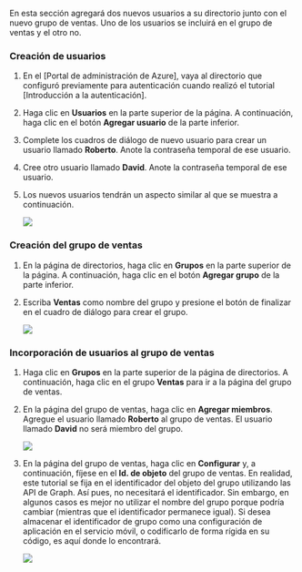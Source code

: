 En esta sección agregará dos nuevos usuarios a su directorio junto con el nuevo grupo de ventas. Uno de los usuarios se incluirá en el grupo de ventas y el otro no.

### Creación de usuarios

1.  En el [Portal de administración de Azure], vaya al directorio que configuró previamente para autenticación cuando realizó el tutorial [Introducción a la autenticación].
2.  Haga clic en **Usuarios** en la parte superior de la página. A continuación, haga clic en el botón **Agregar usuario** de la parte inferior.
3.  Complete los cuadros de diálogo de nuevo usuario para crear un usuario llamado **Roberto**. Anote la contraseña temporal de ese usuario.
4.  Cree otro usuario llamado **David**. Anote la contraseña temporal de ese usuario.
5.  Los nuevos usuarios tendrán un aspecto similar al que se muestra a continuación.

    ![][0]

### Creación del grupo de ventas

1.  En la página de directorios, haga clic en **Grupos** en la parte superior de la página. A continuación, haga clic en el botón **Agregar grupo** de la parte inferior.
2.  Escriba **Ventas** como nombre del grupo y presione el botón de finalizar en el cuadro de diálogo para crear el grupo.

    ![][1]

### Incorporación de usuarios al grupo de ventas

1.  Haga clic en **Grupos** en la parte superior de la página de directorios. A continuación, haga clic en el grupo **Ventas** para ir a la página del grupo de ventas.
2.  En la página del grupo de ventas, haga clic en **Agregar miembros**. Agregue el usuario llamado **Roberto** al grupo de ventas. El usuario llamado **David** no será miembro del grupo.

    ![][2]

3.  En la página del grupo de ventas, haga clic en **Configurar** y, a continuación, fíjese en el **Id. de objeto** del grupo de ventas. En realidad, este tutorial se fija en el identificador del objeto del grupo utilizando las API de Graph. Así pues, no necesitará el identificador. Sin embargo, en algunos casos es mejor no utilizar el nombre del grupo porque podría cambiar (mientras que el identificador permanece igual). Si desea almacenar el identificador de grupo como una configuración de aplicación en el servicio móvil, o codificarlo de forma rígida en su código, es aquí donde lo encontrará.

    ![][3]

  [0]: ./media/mobile-services-aad-rbac-create-sales-group/users.png
  [1]: ./media/mobile-services-aad-rbac-create-sales-group/sales-group.png
  [2]: ./media/mobile-services-aad-rbac-create-sales-group/group-membership.png
  [3]: ./media/mobile-services-aad-rbac-create-sales-group/sales-group-id.png
